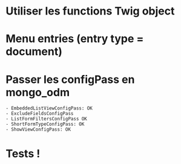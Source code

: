 # Utiliser les functions Twig object

# Menu entries (entry type = document)

# Passer les configPass en mongo_odm
    - EmbeddedListViewConfigPass: OK
    - ExcludeFieldsConfigPass
    - ListFormFiltersConfigPass OK
    - ShortFormTypeConfigPass: OK
    - ShowViewConfigPass: OK

# Tests !
